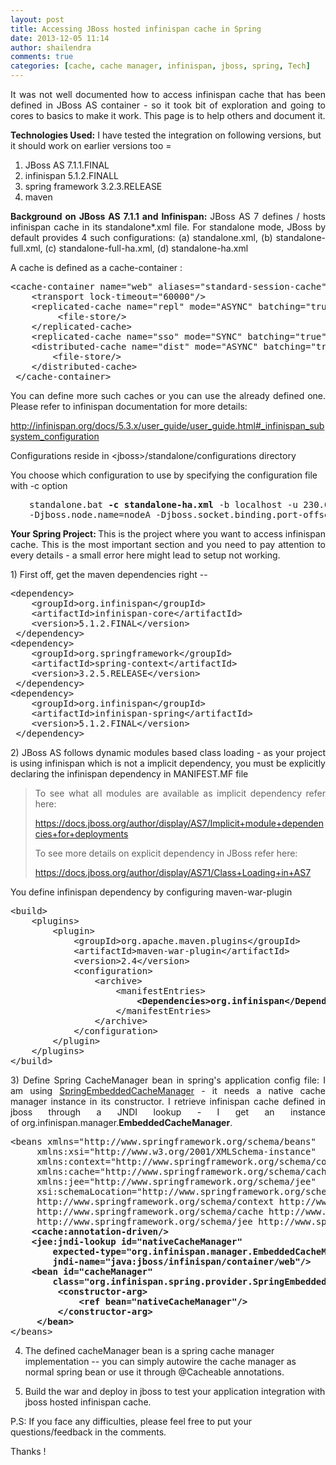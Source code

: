 ```yaml
---
layout: post
title: Accessing JBoss hosted infinispan cache in Spring
date: 2013-12-05 11:14
author: shailendra
comments: true
categories: [cache, cache manager, infinispan, jboss, spring, Tech]
---
```

<p style="text-align:justify;">It was not well documented how to access infinispan cache that has been defined in JBoss AS container - so it took bit of exploration and going to cores to basics to make it work. This page is to help others and document it.</p>
<strong>Technologies Used:</strong> I have tested the integration on following versions, but it should work on earlier versions too =
<ol>
	<li>JBoss AS 7.1.1.FINAL</li>
	<li>infinispan 5.1.2.FINALL</li>
	<li>spring framework 3.2.3.RELEASE</li>
	<li>maven</li>
</ol>
<p style="text-align:justify;"><strong>Background on JBoss AS 7.1.1 and Infinispan: </strong>JBoss AS 7 defines / hosts infinispan cache in its standalone*.xml file. For standalone mode, JBoss by default provides 4 such configurations: (a) standalone.xml, (b) standalone-full.xml, (c) standalone-full-ha.xml, (d) standalone-ha.xml</p>
A cache is defined as a cache-container :
<pre>&lt;cache-container name="web" aliases="standard-session-cache" default-cache="repl"&gt;
    &lt;transport lock-timeout="60000"/&gt;
    &lt;replicated-cache name="repl" mode="ASYNC" batching="true"&gt;
         &lt;file-store/&gt;
    &lt;/replicated-cache&gt;
    &lt;replicated-cache name="sso" mode="SYNC" batching="true"/&gt;
    &lt;distributed-cache name="dist" mode="ASYNC" batching="true"&gt;
        &lt;file-store/&gt;
    &lt;/distributed-cache&gt;
 &lt;/cache-container&gt;</pre>
<p style="text-align:justify;">You can define more such caches or you can use the already defined one. Please refer to infinispan documentation for more details:</p>
<p style="text-align:justify;"><a href="http://infinispan.org/docs/5.3.x/user_guide/user_guide.html#_infinispan_subsystem_configuration">http://infinispan.org/docs/5.3.x/user_guide/user_guide.html#_infinispan_subsystem_configuration</a></p>
Configurations reside in &lt;jboss&gt;/standalone/configurations directory

You choose which configuration to use by specifying the configuration file with -c option
<pre style="padding-left:30px;">standalone.bat <strong>-c standalone-ha.xml</strong> -b localhost -u 230.0.0.4 -Djboss.server.base.dir=..standalone 
-Djboss.node.name=nodeA -Djboss.socket.binding.port-offset=100</pre>
<p style="text-align:justify;"><strong>Your Spring Project: </strong>This is the project where you want to access infinispan cache. This is the most important section and you need to pay attention to every details - a small error here might lead to setup not working.</p>
<p style="text-align:justify;">1) First off, get the maven dependencies right --</p>

<pre>&lt;dependency&gt;
    &lt;groupId&gt;org.infinispan&lt;/groupId&gt;
    &lt;artifactId&gt;infinispan-core&lt;/artifactId&gt;
    &lt;version&gt;5.1.2.FINAL&lt;/version&gt;
 &lt;/dependency&gt;
&lt;dependency&gt;
    &lt;groupId&gt;org.springframework&lt;/groupId&gt;
    &lt;artifactId&gt;spring-context&lt;/artifactId&gt;
    &lt;version&gt;3.2.5.RELEASE&lt;/version&gt;
 &lt;/dependency&gt;
&lt;dependency&gt;
    &lt;groupId&gt;org.infinispan&lt;/groupId&gt;
    &lt;artifactId&gt;infinispan-spring&lt;/artifactId&gt;
    &lt;version&gt;5.1.2.FINAL&lt;/version&gt;
 &lt;/dependency&gt;</pre>
<p style="text-align:justify;">2) JBoss AS follows dynamic modules based class loading - as your project is using infinispan which is not a implicit dependency, you must be explicitly declaring the infinispan dependency in MANIFEST.MF file</p>

<blockquote>
<p style="text-align:justify;">To see what all modules are available as implicit dependency refer here:</p>
<p style="text-align:justify;"><a href="https://docs.jboss.org/author/display/AS7/Implicit+module+dependencies+for+deployments">https://docs.jboss.org/author/display/AS7/Implicit+module+dependencies+for+deployments</a></p>
<p style="text-align:justify;">To see more details on explicit dependency in JBoss refer here:</p>
<p style="text-align:justify;"><a href="https://docs.jboss.org/author/display/AS71/Class+Loading+in+AS7">https://docs.jboss.org/author/display/AS71/Class+Loading+in+AS7</a></p>
</blockquote>
<p style="text-align:justify;">You define infinispan dependency by configuring maven-war-plugin</p>

<pre>&lt;build&gt;
    &lt;plugins&gt;
        &lt;plugin&gt;
            &lt;groupId&gt;org.apache.maven.plugins&lt;/groupId&gt;
            &lt;artifactId&gt;maven-war-plugin&lt;/artifactId&gt;
            &lt;version&gt;2.4&lt;/version&gt;
            &lt;configuration&gt;
                &lt;archive&gt;
                    &lt;manifestEntries&gt;
                        <strong>&lt;Dependencies&gt;org.infinispan&lt;/Dependencies&gt;</strong>
                    &lt;/manifestEntries&gt;
                &lt;/archive&gt;
            &lt;/configuration&gt;
        &lt;/plugin&gt;
    &lt;/plugins&gt;
&lt;/build&gt;</pre>
<p style="text-align:justify;">3) Define Spring CacheManager bean in spring's application config file: I am using <a title="SpringEmbeddedCacheManager" href="org.infinispan.spring.provider.SpringEmbeddedCacheManager">SpringEmbeddedCacheManager</a> - it needs a native cache manager instance in its constructor. I retrieve infinispan cache defined in jboss through a JNDI lookup - I get an instance of org.infinispan.manager.<strong>EmbeddedCacheManager</strong>.</p>

<pre>&lt;beans xmlns="http://www.springframework.org/schema/beans"
     xmlns:xsi="http://www.w3.org/2001/XMLSchema-instance"
     xmlns:context="http://www.springframework.org/schema/context"
     xmlns:cache="http://www.springframework.org/schema/cache"
     xmlns:jee="http://www.springframework.org/schema/jee"
     xsi:schemaLocation="http://www.springframework.org/schema/beans http://www.springframework.org/schema/beans/spring-beans.xsd
     http://www.springframework.org/schema/context http://www.springframework.org/schema/context/spring-context.xsd
     http://www.springframework.org/schema/cache http://www.springframework.org/schema/cache/spring-cache.xsd
     http://www.springframework.org/schema/jee http://www.springframework.org/schema/jee/spring-jee-3.0.xsd"&gt;
    <strong>&lt;cache:annotation-driven/&gt;</strong>
    <strong>&lt;jee:jndi-lookup id="nativeCacheManager" 
        expected-type="org.infinispan.manager.EmbeddedCacheManager" 
        jndi-name="java:jboss/infinispan/container/web"/&gt;</strong>
    <strong>&lt;bean id="cacheManager" 
        class="org.infinispan.spring.provider.SpringEmbeddedCacheManager"&gt;</strong>
<strong>         &lt;constructor-arg&gt;</strong>
<strong>             &lt;ref bean="nativeCacheManager"/&gt;</strong>
<strong>         &lt;/constructor-arg&gt;</strong>
<strong>     &lt;/bean&gt;</strong>
&lt;/beans&gt;</pre>
4) The defined cacheManager bean is a spring cache manager implementation -- you can simply autowire the cache manager as normal spring bean or use it through @Cacheable annotations.

5) Build the war and deploy in jboss to test your application integration with jboss hosted infinispan cache.

P.S: If you face any difficulties, please feel free to put your questions/feedback in the comments.

Thanks !

